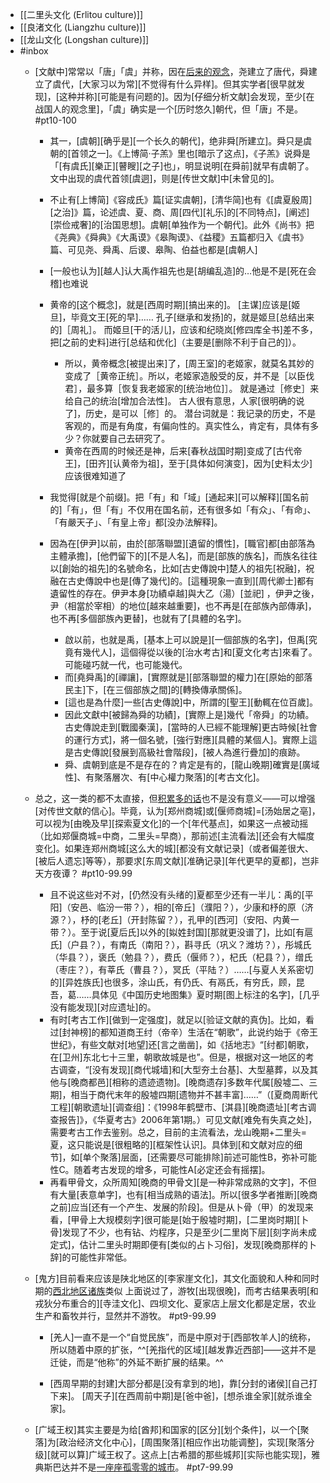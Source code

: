 - [[二里头文化 (Erlitou culture)]]
- [[良渚文化 (Liangzhu culture)]]
- [[龙山文化 (Longshan culture)]]
- #inbox
    - [文献中]常常以「唐」「虞」并称，因在[后来的观念](https://www.zhihu.com/question/405670557)，尧建立了唐代，舜建立了虞代，[大家习以为常][不觉得有什么异样]。但其实学者[很早就发现]，[这种并称][可能是有问题的]。因为[仔细分析文献]会发现，至少[在战国人的观念里]，「虞」确实是一个[历时悠久]朝代，但「唐」不是。 #pt10-100
        - 其一，[虞朝][确乎是][一个长久的朝代]，绝非舜[所建立]。舜只是虞朝的[首领之一]。《上博简·子羔》里也[暗示了这点]，《子羔》说舜是「[有虞氏][樂正][瞽瞍][之子]也」，明显说明[在舜前]就早有虞朝了。文中出现的虞代首领[虞迵]，则是[传世文献]中[未曾见的]。
        - 不止有[上博简]《容成氏》篇[证实虞朝]，[清华简]也有《[虞夏殷周][之治]》篇，论述虞、夏、商、周[四代][礼乐]的[不同特点]，[阐述][崇俭戒奢]的[治国思想]。虞朝[单独作为一个朝代]。此外《尚书》把《尧典》《舜典》《大禹谟》《皋陶谟》、《益稷》五篇都归入《虞书》篇、可见尧、舜禹、后谡、皋陶、伯益也都是[虞朝人]
        - [一般也认为][越人]认大禹作祖先也是[胡编乱造]的…他是不是[死在会稽]也难说
        - 黄帝的[这个概念]，就是[西周时期][搞出来的]。
[主谋]应该是[姬旦]，毕竟文王[死的早]……
孔子[继承和发扬]的，就是姬旦[总结出来的]［周礼］。
而姬旦[干的活儿]，应该和纪晓岚[修四库全书]差不多，把[之前的史料]进行[总结和优化]（主要是[删除不利于自己的]）。

            - 所以，黄帝概念[被提出来]了，[周王室]的老姬家，就莫名其妙的变成了［黄帝正统］。所以，老姬家造殷受的反，并不是［以臣伐君］，最多算［恢复我老姬家的[统治地位]］。
就是通过［修史］来给自己的统治[增加合法性]。
古人很有意思，人家[很明确的说了]，历史，是可以［修］的。
潜台词就是：我记录的历史，不是客观的，而是有角度，有偏向性的。真实性么，肯定有，具体有多少？你就要自己去研究了。
            - 黄帝在西周的时候还是神，后来[春秋战国时期]变成了[古代帝王]，[田齐][认黄帝为祖]，至于[具体如何演变]，因为[史料太少]应该很难知道了
        - 我觉得[就是个前缀]。把「有」和「域」[通起来][可以解释][国名前的]「有」，但「有」不仅用在国名前，还有很多如「有众」、「有命」、「有嚴天子」、「有皇上帝」都[没办法解释]。
        - 因為在[伊尹]以前，由於[部落聯盟][遺留的慣性]，[職官]都[由部落為主體承擔]，[他們留下的][不是人名]，而是[部族的族名]，而族名往往以[創始的祖先]的名號命名，比如[古史傳說中]楚人的祖先[祝融]，祝融在古史傳說中也是[傳了幾代]的。[這種現象一直到][周代卿士]都有遺留性的存在。伊尹本身[功績卓越]與大乙（湯）[並祀] ，伊尹之後，尹（相當於宰相）的地位[越來越重要]，也不再是[在部族內部傳承]，也不再[多個部族內更替]，也就有了[具體的名字]。
            - 啟以前，也就是禹，[基本上可以說是][一個部族的名字]，但禹[究竟有幾代人]，這個得從以後的[治水考古]和[夏文化考古]來看了。可能碰巧就一代，也可能幾代。
            - 而[堯舜禹]的[禪讓]，[實際就是][部落聯盟的權力]在[原始的部落民主]下，[在三個部族之間]的[轉換傳承關係]。
            - [這也是為什麼]一些[古史傳說]中，所謂的[聖王][動輒在位百歲]。
            - 因此文獻中[被歸為舜的功績]，[實際上是]幾代「帝舜」的功績。古史傳說走到[戰國秦漢]，[當時的人已經不能理解]更古時候[社會的運行方式]，將一個名號，[強行對應][具體的某個人]。實際上這是古史傳說[發展到高級社會階段]，[被人為進行疊加]的痕跡。
            - 舜、虞朝到底是不是存在的？肯定是有的，[龍山晚期]確實是[廣域性]、有聚落層次、有[中心權力聚落]的[考古文化]。
    - 总之，这一类的都不太直接，但[积累多的话](https://www.zhihu.com/question/290713384/answer/561211956)也不是没有意义——可以增强[对传世文献的信心]。毕竟，认为[郑州商城]或[偃师商城]=[汤始居之亳]，可以视为[由晚及早][探索夏文化]的一个[年代基点]，如果这一点被动摇（比如郑偃商城=中商，二里头=早商），那前述[主流看法][还会有大幅度变化]。如果连郑州商城[这么大的城][都没有文献记录]（或者偏差很大、[被后人遗忘]等等），那要求[东周文献][准确记录][年代更早的夏都]，岂非天方夜谭？ #pt10-99.99
        - 且不说这些对不对，[仍然没有头绪的]夏都至少还有一半儿：禹的[平阳]（安邑、临汾一带？），相的[帝丘]（濮阳？），少康和杼的原（济源？），杼的[老丘]（开封陈留？），孔甲的[西河]（安阳、内黄一带？）。至于说[夏后氏]以外的[姒姓封国][那就更没谱了]，比如[有扈氏]（户县？），有南氏（南阳？），斟寻氏（巩义？潍坊？），彤城氏（华县？），褒氏（勉县？），费氏（偃师？），杞氏（杞县？），缯氏（枣庄？），有莘氏（曹县？），冥氏（平陆？）……[与夏人关系密切的][异姓族氏]也很多，涂山氏，有仍氏、有鬲氏，有穷氏，顾，昆吾，葛……具体见《中国历史地图集》夏时期[图上标注的名字]，[几乎没有能发现][对应遗址]的。
        - 有时[考古工作][做到一定强度]，就足以[验证文献的真伪]。比如，看过[封神榜]的都知道商王纣（帝辛）生活在“朝歌”，此说约始于《帝王世纪》，有些文献对[地望]还[言之凿凿]，如《括地志》“[纣都]朝歌，在[卫州]东北七十三里，朝歌故城是也”。但是，根据对这一地区的考古调查，“[没有发现][商代城墙]和[大型夯土台基]、大型墓葬，以及其他与[晚商都邑][相称的遗迹遗物]。[晚商遗存]多数年代属[殷墟二、三期]，相当于商代末年的殷墟四期[遗物并不甚丰富]……”（[夏商周断代工程][朝歌遗址][调查组]：《1998年鹤壁市、[淇县][晚商遗址][考古调查报告]》，《华夏考古》2006年第1期。）可见文献[难免有失真之处]，需要考古工作去鉴别。总之，目前的主流看法，龙山晚期+二里头=夏，这只能说是[很粗略的][框架性认识]。具体到[和文献对应的细节]，如[单个聚落]层面，[还需要尽可能排除]前述可能性B，弥补可能性C。随着考古发现的增多，可能性A[必定还会有摇摆]。
        - 再看甲骨文，众所周知[晚商的甲骨文][是一种非常成熟的文字]，不但有大量[表意单字]，也有[相当成熟的语法]。所以[很多学者推断][晚商之前]应当[还有一个产生、发展的阶段]。但是从卜骨（甲）的发现来看，[甲骨上大规模刻字]很可能是[始于殷墟时期]，[二里岗时期][卜骨]发现了不少，也有钻、灼程序，只是至少[二里岗下层][刻字尚未成定式]，估计二里头时期即便有[类似的占卜习俗]，发现[晚商那样的卜辞]的可能性非常低。
    - [鬼方]目前看来应该是陕北地区的[李家崖文化]，其文化面貌和人种和同时期的[西北地区诸族](https://www.zhihu.com/question/320175148/answer/663945295)类似
上面说过了，游牧[出现很晚]，而考古结果表明[和戎狄分布重合的][寺洼文化]、四坝文化、夏家店上层文化都是定居，农业生产和畜牧并行，显然并不游牧。   #pt9-99.99

        - [羌人]一直不是一个“自觉民族”，而是中原对于[西部牧羊人]的统称，所以随着中原的扩张，^^[羌指代的区域][越发靠近西部]——这并不是迁徙，而是“他称”的外延不断扩展的结果。^^

        - [西周早期的封建]大部分都是[没有拿到的地]，靠[分封的诸侯][自己打下来]。
[周天子][在西周前中期]是[爸中爸]，[想杀谁全家][就杀谁全家]。
    - [广域王权]其实主要是为给[酋邦]和国家的[区分][划个条件]，以一个[聚落]为[政治经济文化中心]，[周围聚落][相应作出功能调整]，实现[聚落分级][就可以算]广域王权了。这点上[古希腊的那些城邦][实际也能实现]，雅典斯巴达并不是[一座座孤零零的城市](https://bbs.northdy.com/thread-932379-2-1.html)。 #pt7-99.99
